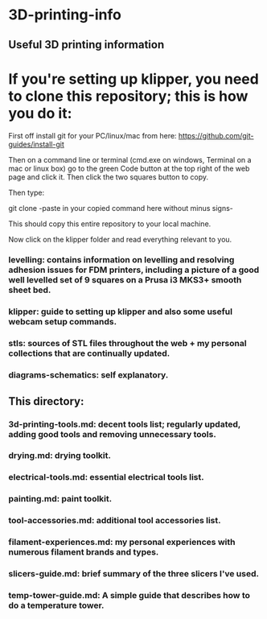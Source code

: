 # 3D-printing-info
## Useful 3D printing information

# If you're setting up klipper, you need to clone this repository; this is how you do it:

First off install git for your PC/linux/mac from here: https://github.com/git-guides/install-git

Then on a command line or terminal (cmd.exe on windows, Terminal on a mac or linux box) go to the green Code button at the top right of the web page and click it.  Then click the two squares button to copy.

Then type:

git clone -paste in your copied command here without minus signs-

This should copy this entire repository to your local machine.

Now click on the klipper folder and read everything relevant to you.

### levelling: contains information on levelling and resolving adhesion issues for FDM printers, including a picture of a good well levelled set of 9 squares on a Prusa i3 MKS3+ smooth sheet bed.

### klipper: guide to setting up klipper and also some useful webcam setup commands.

### stls: sources of STL files throughout the web + my personal collections that are continually updated.

### diagrams-schematics: self explanatory.

## This directory:

### 3d-printing-tools.md: decent tools list; regularly updated, adding good tools and removing unnecessary tools.

### drying.md: drying toolkit.

### electrical-tools.md: essential electrical tools list.

### painting.md: paint toolkit.

### tool-accessories.md: additional tool accessories list.

### filament-experiences.md: my personal experiences with numerous filament brands and types.

### slicers-guide.md: brief summary of the three slicers I've used.

### temp-tower-guide.md: A simple guide that describes how to do a temperature tower.
